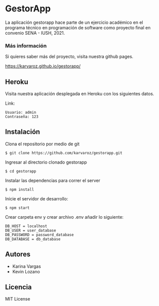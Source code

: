 # GestorApp #

La aplicación gestorapp hace parte de un ejercicio académico en el programa técnico en programación de software  como proyecto final en convenio SENA - IUSH, 2021.

### Más información

Si quieres saber más del proyecto, visita nuestra github pages. 

https://karvaroz.github.io/gestorapp/

## Heroku 


Visita nuestra aplicación desplegada en Heroku con los siguientes datos. 

Link: 

```  
Usuario: admin
Contraseña: 123
```  


## Instalación ##
Clona el repositorio por medio de git
```  
$ git clone https://github.com/karvaroz/gestorapp.git
```  
Ingresar al directorio clonado gestorapp
```  
$ cd gestorapp
```  

Instalar las dependencias para correr el server
```  
$ npm install
```  
Inicie el servidor de desarrollo:
```  
$ npm start
```  

Crear carpeta env y crear archivo .env añadir lo siguiente:
```  
DB_HOST = localhost
DB_USER = user_database
DB_PASSWORD = password_database
DB_DATABASE = db_database
```  

## Autores
- Karina Vargas 
- Kevin Lozano 

## Licencia
MIT License
